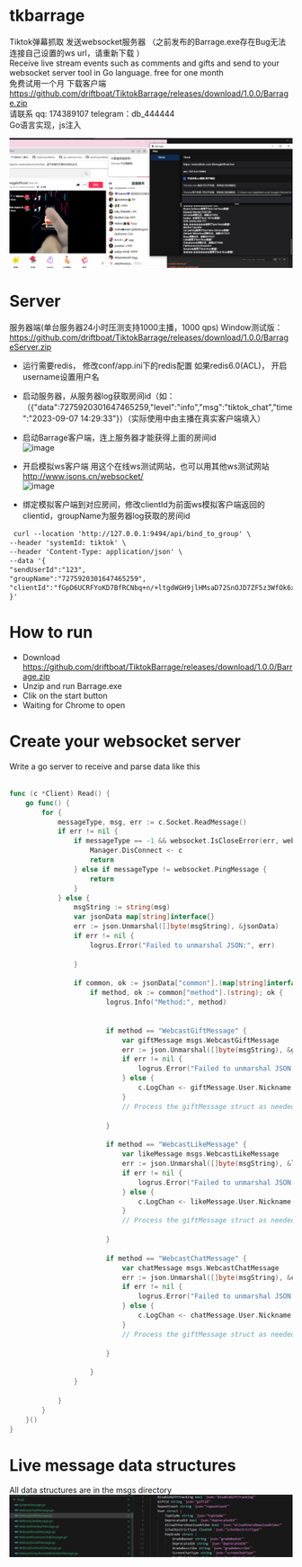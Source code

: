 # tkbarrage
Tiktok弹幕抓取 发送websocket服务器   （之前发布的Barrage.exe存在Bug无法连接自己设置的ws url，请重新下载  ）  
Receive live stream events such as comments and gifts and send to your websocket server tool in Go language.  free for one month   
免费试用一个月 下载客户端  https://github.com/driftboat/TiktokBarrage/releases/download/1.0.0/Barrage.zip  
请联系 qq: 174389107  telegram：db_444444  
Go语言实现，js注入  
  
![avatar](images/tk1.png)

# Server
 服务器端(单台服务器24小时压测支持1000主播，1000 qps) Window测试版： https://github.com/driftboat/TiktokBarrage/releases/download/1.0.0/BarrageServer.zip  
 - 运行需要redis， 修改conf/app.ini下的redis配置 如果redis6.0(ACL)， 开启username设置用户名  

 - 启动服务器，从服务器log获取房间id（如：（{"data":7275920301647465259,"level":"info","msg":"tiktok_chat","time":"2023-09-07 14:29:33"}）（实际使用中由主播在真实客户端填入）
 - 启动Barrage客户端，连上服务器才能获得上面的房间id  
   ![image](https://github.com/driftboat/TiktokBarrage/assets/247809/17cf5828-0f6d-4496-ad23-e22fb78aaf0b)
 - 开启模拟ws客户端 用这个在线ws测试网站，也可以用其他ws测试网站 http://www.jsons.cn/websocket/  
![image](https://github.com/driftboat/TiktokBarrage/assets/247809/22a97a4f-3222-4d1c-ad4d-8981751f32ef)
 - 绑定模拟客户端到对应房间，修改clientId为前面ws模拟客户端返回的clientid，groupName为服务器log获取的房间id
  ```
   curl --location 'http://127.0.0.1:9494/api/bind_to_group' \
--header 'systemId: tiktok' \
--header 'Content-Type: application/json' \
--data '{
"sendUserId":"123",
"groupName":"7275920301647465259",	
"clientId":"fGpD6UCRFYoKD7BfRCNbq+n/+ltgdWGH9jlHMsaD72SnOJD7ZF5z3WfOk6xSrTww"
}'
```


# How to run
- Download https://github.com/driftboat/TiktokBarrage/releases/download/1.0.0/Barrage.zip  
- Unzip and run Barrage.exe  
- Clik on the start button
- Waiting for Chrome to open

# Create your websocket server
Write a go server to receive and parse data like this
```go

func (c *Client) Read() {
	go func() {
		for {
			messageType, msg, err := c.Socket.ReadMessage()
			if err != nil {
				if messageType == -1 && websocket.IsCloseError(err, websocket.CloseGoingAway, websocket.CloseNormalClosure, websocket.CloseNoStatusReceived) {
					Manager.DisConnect <- c
					return
				} else if messageType != websocket.PingMessage {
					return
				}
			} else {
				msgString := string(msg)
				var jsonData map[string]interface{}
				err := json.Unmarshal([]byte(msgString), &jsonData)
				if err != nil {
					logrus.Error("Failed to unmarshal JSON:", err)

				}

				if common, ok := jsonData["common"].(map[string]interface{}); ok {
					if method, ok := common["method"].(string); ok {
						logrus.Info("Method:", method)
 

						if method == "WebcastGiftMessage" {
							var giftMessage msgs.WebcastGiftMessage
							err := json.Unmarshal([]byte(msgString), &giftMessage)
							if err != nil {
								logrus.Error("Failed to unmarshal JSON into WebcastGiftMessage:", err)
							} else {
								c.LogChan <- giftMessage.User.Nickname + "使用了" + giftMessage.Gift.Describe + "数量" + giftMessage.GroupCount
							}
							// Process the giftMessage struct as needed

						}

						if method == "WebcastLikeMessage" {
							var likeMessage msgs.WebcastLikeMessage
							err := json.Unmarshal([]byte(msgString), &likeMessage)
							if err != nil {
								logrus.Error("Failed to unmarshal JSON into WebcastGiftMessage:", err)
							} else {
								c.LogChan <- likeMessage.User.Nickname + "点赞" + likeMessage.Count + "次，总数" + likeMessage.Total
							}
							// Process the giftMessage struct as needed

						}

						if method == "WebcastChatMessage" {
							var chatMessage msgs.WebcastChatMessage
							err := json.Unmarshal([]byte(msgString), &chatMessage)
							if err != nil {
								logrus.Error("Failed to unmarshal JSON into WebcastGiftMessage:", err)
							} else {
								c.LogChan <- chatMessage.User.Nickname + ":" + chatMessage.Content
							}
							// Process the giftMessage struct as needed

						}

					}
				}

			}
		}
	}()
}

```


# Live message data structures
All data structures are in the msgs directory
![avatar](images/tk2.png)

